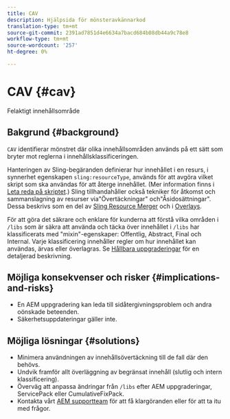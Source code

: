 ```yaml
---
title: CAV
description: Hjälpsida för mönsteravkännarkod
translation-type: tm+mt
source-git-commit: 2391ad7851d4e6634a7bacd684b08db44a9c78e8
workflow-type: tm+mt
source-wordcount: '257'
ht-degree: 0%

---
```



# CAV {#cav}

Felaktigt innehållsområde

## Bakgrund {#background}

`CAV` identifierar mönstret där olika innehållsområden används på ett sätt som bryter mot reglerna i innehållsklassificeringen.

Hanteringen av Sling-begäranden definierar hur innehållet i en resurs, i synnerhet egenskapen `sling:resourceType`, används för att avgöra vilket skript som ska användas för att återge innehållet. (Mer information finns i [Leta reda på skriptet](https://experienceleague.adobe.com/docs/experience-manager-65/developing/introduction/the-basics.html#locating-the-script).) Sling tillhandahåller också tekniker för åtkomst och sammanslagning av resurser via&quot;Övertäckningar&quot; och&quot;Åsidosättningar&quot;. Dessa beskrivs som en del av [Sling Resource Merger](https://experienceleague.adobe.com/docs/experience-manager-65/developing/platform/sling-resource-merger.html) och i [Overlays](https://experienceleague.adobe.com/docs/experience-manager-65/developing/platform/overlays.html).

För att göra det säkrare och enklare för kunderna att förstå vilka områden i `/libs` som är säkra att använda och täcka över innehållet i `/libs` har klassificerats med &quot;mixin&quot;-egenskaper: Offentlig, Abstract, Final och Internal. Varje klassificering innehåller regler om hur innehållet kan användas, ärvas eller överlagras. Se [Hållbara uppgraderingar](https://experienceleague.adobe.com/docs/experience-manager-65/deploying/upgrading/sustainable-upgrades.html) för en detaljerad beskrivning.

## Möjliga konsekvenser och risker {#implications-and-risks}

* En AEM uppgradering kan leda till sidåtergivningsproblem och andra oönskade beteenden.
* Säkerhetsuppdateringar gäller inte.

## Möjliga lösningar {#solutions}

* Minimera användningen av innehållsövertäckning till de fall där den behövs.
* Undvik framför allt överläggning av begränsat innehåll (slutlig och intern klassificering).
* Överväg att anpassa ändringar från `/libs` efter AEM uppgraderingar, ServicePack eller CumulativeFixPack.
* Kontakta vårt [AEM supportteam](https://helpx.adobe.com/enterprise/using/support-for-experience-cloud.html) för att få klargöranden eller för att ta itu med frågor.
